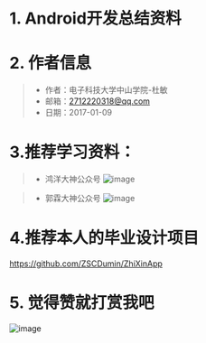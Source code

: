 # 1. Android开发总结资料
# 2. 作者信息
>+ 作者：电子科技大学中山学院-杜敏
>+ 邮箱：2712220318@qq.com
>+ 日期：2017-01-09

# 3.推荐学习资料：
>+ 鸿洋大神公众号
![image](https://github.com/ZSCDumin/AndroidDevelopmentSummary/blob/master/%E4%B8%A4%E4%BD%8DAndroid%E5%A4%A7%E7%A5%9E%E5%BE%AE%E4%BF%A1%E5%85%AC%E4%BC%97%E5%8F%B7/1.jpg)

>+ 郭霖大神公众号
![image](https://github.com/ZSCDumin/AndroidDevelopmentSummary/blob/master/%E4%B8%A4%E4%BD%8DAndroid%E5%A4%A7%E7%A5%9E%E5%BE%AE%E4%BF%A1%E5%85%AC%E4%BC%97%E5%8F%B7/2.jpg)

# 4.推荐本人的毕业设计项目
https://github.com/ZSCDumin/ZhiXinApp

# 5. 觉得赞就打赏我吧
![image](https://github.com/ZSCDumin/ZhiXinApp/raw/master/screenshoot/17.png)
